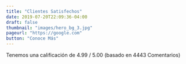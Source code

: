 ```yaml
---
title: "Clientes Satisfechos"
date: 2019-07-20T22:09:36-04:00
draft: false
thumbnail: "images/hero_bg_3.jpg"
pageurl: "https://google.com"
button: "Conoce Más"
---
```

Tenemos una calificación de 4.99 / 5.00 (basado en 4443 Comentarios)